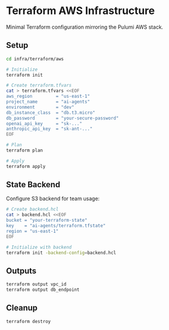 # Terraform AWS Infrastructure

Minimal Terraform configuration mirroring the Pulumi AWS stack.

## Setup

```bash
cd infra/terraform/aws

# Initialize
terraform init

# Create terraform.tfvars
cat > terraform.tfvars <<EOF
aws_region         = "us-east-1"
project_name       = "ai-agents"
environment        = "dev"
db_instance_class  = "db.t3.micro"
db_password        = "your-secure-password"
openai_api_key     = "sk-..."
anthropic_api_key  = "sk-ant-..."
EOF

# Plan
terraform plan

# Apply
terraform apply
```

## State Backend

Configure S3 backend for team usage:

```bash
# Create backend.hcl
cat > backend.hcl <<EOF
bucket = "your-terraform-state"
key    = "ai-agents/terraform.tfstate"
region = "us-east-1"
EOF

# Initialize with backend
terraform init -backend-config=backend.hcl
```

## Outputs

```bash
terraform output vpc_id
terraform output db_endpoint
```

## Cleanup

```bash
terraform destroy
```
